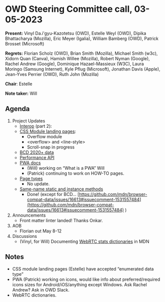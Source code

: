 # OWD Steering Committee call, 03-05-2023

**Present:** Vinyl Da.i'gyu-Kazotetsu (OWD), Estelle Weyl (OWD), Dipika Bhattacharya (Mozilla), Eric Meyer (Igalia), William Bamberg (OWD), Patrick Brosset (Microsoft)

**Regrets:** Florian Scholz (OWD), Brian Smith (Mozilla), Michael Smith (w3c), Xidorn Quan (Canva), Hamish Willee (Mozilla), Robert Nyman (Google), Rachel Andrew (Google)​, Dominique Hazael-Massieux (W3C), Laura Moringo (Samsung Internet), Kyle Pflug (Microsoft), Jonathan Davis (Apple), Jean-Yves Perrier (OWD), Ruth John (Mozilla)

**Chair**: Estelle

**Note taker:** Will

## Agenda

1. Project Updates
    - [Interop](https://github.com/openwebdocs/project/issues/153) (part 2):
    - [CSS Module landing pages](https://github.com/openwebdocs/project/issues/147): 
        - Overflow module
        - &lt;overflow> and &lt;line-style>
        - Scroll-snap in progress
    - [BCD 2020+ data](https://github.com/openwebdocs/project/issues/85)
    - [Performance API](https://github.com/openwebdocs/project/issues/62)
    - [PWA docs](https://github.com/mdn/mdn/issues/280)
        - (Will) working on “What is a PWA” Will
        - (Patrick) continuing to work on HOW-TO pages.
    - [Page types](https://github.com/openwebdocs/project/issues/91)
        - No update.
    - [Same-name static and instance methods](https://github.com/openwebdocs/project/issues/104)
        - Done! (except for BCD… [https://github.com/mdn/browser-compat-data/issues/16613#issuecomment-1531557484](https://github.com/mdn/browser-compat-data/issues/16613#issuecomment-1531557484) )
2. Announcements
    - Front matter linter landed! Thanks Onkar.
3. AOB
    - Florian out May 8-12
4. Discussions
    - (Vinyl, for Will) Documenting [WebRTC stats dictionaries](https://github.com/mdn/content/pull/26513) in MDN

## Notes

- CSS module landing pages (Estelle) have accepted “enumerated data type”
- PWA (Patrick) working on icons, would like info about preferred/required icons sizes for Android/iOS/anything except Windows. Ask Rachel Andrew? Ask in OWD Slack. 
- WebRTC dictionaries.
